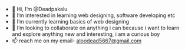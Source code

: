 - 👋 Hi, I’m @Deadpakalu
- 👀 I’m interested in learning web designing, software developing etc
- 🌱 I’m currently learning basics of web designing
- 💞️ I’m looking to collaborate on anything i can because i want to learn and explore anything new and interesting, i am a curious boy
- 📫 reach me on my email- aloodead5667@gmail.com

<!---
Deadpakalu/Deadpakalu is a ✨ special ✨ repository because its `README.md` (this file) appears on your GitHub profile.
You can click the Preview link to take a look at your changes.
--->
